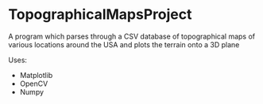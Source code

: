 # TopographicalMapsProject

A program which parses through a CSV database of topographical maps of various locations around the USA and plots the terrain onto a 3D plane

Uses:
- Matplotlib
- OpenCV
- Numpy
